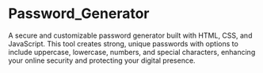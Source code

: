 # Password_Generator
A secure and customizable password generator built with HTML, CSS, and JavaScript. This tool creates strong, unique passwords with options to include uppercase, lowercase, numbers, and special characters, enhancing your online security and protecting your digital presence.
